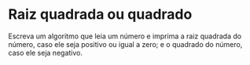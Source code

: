 # Raiz quadrada ou quadrado
Escreva um algoritmo que leia um número e imprima a raiz quadrada do número, caso ele seja positivo ou igual a zero; e o quadrado do número, caso ele seja negativo.
